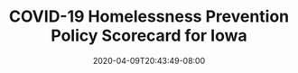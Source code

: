 ---
title: "COVID-19 Homelessness Prevention Policy Scorecard for Iowa"
date: 2020-04-09T20:43:49-08:00
layout: single
type: covid-policy-rankings
state_abbrev: ia # use state abbreviation.
state_title: Iowa
photoCredit:
hasSubnav: true
socialDescription: COVID-19 Homelessness Prevention Policy Scorecard for Iowa
description: See how Iowa ranks in our nationwide scorecard of homelessness prevention policies in response to COVID-19.
url: /covid-policy-rankings/ia
aliases:
    - /covid-policy-rankings/ia
    - /covid-policy-rankings/iowa
    - /es/covid-policy-rankings/ia
    - /es/covid-policy-rankings/iowa
---